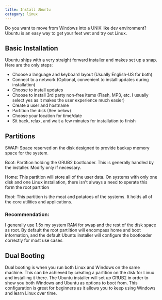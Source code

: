 ```yaml
---
title: Install Ubuntu 
category: linux
---
```


Do you want to move from Windows into a UNIX like dev environment? Ubuntu is an easy way to get your feet wet and try out Linux.

## Basic Installation

Ubuntu ships with a very straight forward installer and makes set up a snap. Here are the only steps:
* Choose a language and keyboard layout (Usually English-US for both)
* Connect to a network (Optional, convenient to install updates during installation)
* Choose to install updates
* Choose to install 3rd party non-free items (Flash, MP3, etc. I usually select yes as it makes the user experience much easier)
* Create a user and hostname
* Partition the disk (See below)
* Choose your location for time/date
* Sit back, relax, and wait a few minutes for installation to finish

## Partitions

SWAP: Space reserved on the disk designed to provide backup memory space for the system. 

Boot: Partition holding the GRUB2 bootloader. This is generally handled by the installer. Modify only if necessary.

Home: This partition will store all of the user data. On systems with only one disk and one Linux installation, there isn't always a need to sperate this form the root partition

Root: This partition is the meat and potatoes of the systems. It holds all of the core utilities and applications.

### Recommendation:

I generally use 1.5x my system RAM for swap and the rest of the disk space as root. By default the root partiition will encompass home and boot information, and the default Ubuntu installer will configure the bootloader correctly for most use cases.

## Dual Booting

Dual booting is when you run both Linux and Windows on the same machine. This can be achieved by creating a partition on the disk for Linux and installing it there. The Ubuntu installer will set up GRUB2 in order to show you both Windows and Ubuntu as options to boot from. This configuration is great for beginners as it allows you to keep using Windows and learn Linux over time.

